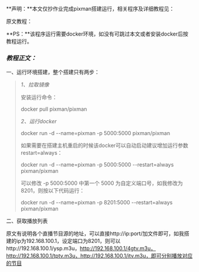 **声明：**本文仅抄作业完成pixman搭建运行，相关程序及详细教程见：

原文教程：[](https://pixman.io/topics/17)

**PS：**该程序运行需要docker环境，如没有可跳过本文或者安装docker后按教程运行。

### _教程正文：_

一、运行环境搭建，整个搭建只有两步：

> _1、拉取镜像_
> 
> 安装运行命令：
> 
> docker pull pixman/pixman
> 
> _2、运行docker_
> 
> docker run -d --name=pixman -p 5000:5000 pixman/pixman
> 
> 如果需要在搭建主机重启的时候该docker可以自动启动建议增加运行参数restart=always：
> 
> docker run -d --name=pixman -p 5000:5000 --restart=always pixman/pixman
> 
> 可以修改 -p 5000:5000 中第一个 5000 为自定义端口号，如我修改为8201，则按以下代码运行：
> 
> docker run -d --name=pixman -p 8201:5000 --restart=always pixman/pixman

二、获取播放列表

原文有说明各个直播节目源的地址，可以直接http://ip:port/加文件即可，如我搭建的ip为192.168.100.1，设定端口为8201，则可以http://192.168.100.1/ysp.m3u，http://192.168.100.1/4gtv.m3u，http://192.168.100.1/tptv.m3u，http://192.168.100.1/itv.m3u，即可分别播放对应的节目


